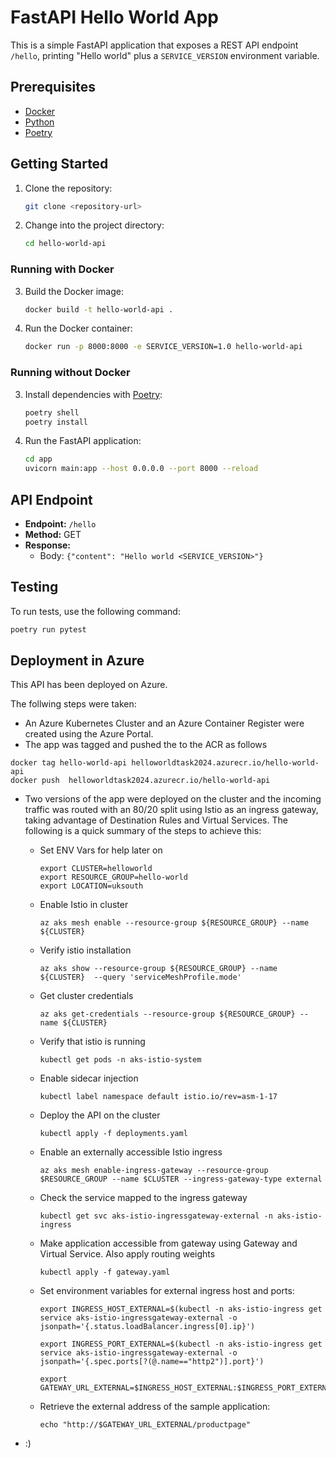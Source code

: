 # FastAPI Hello World App

This is a simple FastAPI application that exposes a REST API endpoint `/hello`, printing "Hello world" plus a `SERVICE_VERSION` environment variable.

## Prerequisites

- [Docker](https://www.docker.com/get-started)
- [Python](https://www.python.org/)
- [Poetry](https://python-poetry.org/)

## Getting Started

1. Clone the repository:

    ```bash
    git clone <repository-url>
    ```

2. Change into the project directory:

    ```bash
    cd hello-world-api
    ```

### Running with Docker

3. Build the Docker image:

    ```bash
    docker build -t hello-world-api .
    ```

4. Run the Docker container:

    ```bash
    docker run -p 8000:8000 -e SERVICE_VERSION=1.0 hello-world-api
    ```

### Running without Docker

3. Install dependencies with [Poetry](https://python-poetry.org/):

    ```bash
    poetry shell
    poetry install
    ```

4. Run the FastAPI application:

    ```bash
    cd app
    uvicorn main:app --host 0.0.0.0 --port 8000 --reload
    ```

## API Endpoint

- **Endpoint:** `/hello`
- **Method:** GET
- **Response:**
  - Body: `{"content": "Hello world <SERVICE_VERSION>"}`

## Testing

To run tests, use the following command:

```bash
poetry run pytest
```

## Deployment in Azure

This API has been deployed on Azure.

The follwing steps were taken:

- An Azure Kubernetes Cluster and an Azure Container Register were created using the Azure Portal.
- The app was tagged and pushed the to the ACR as follows
```
docker tag hello-world-api helloworldtask2024.azurecr.io/hello-world-api
docker push  helloworldtask2024.azurecr.io/hello-world-api 
```
- Two versions of the app were deployed on the cluster and the incoming traffic was routed with an 80/20 split using Istio as an ingress gateway, taking advantage of Destination Rules and Virtual Services.
The following is a quick summary of the steps to achieve this:



    -  Set ENV Vars for help later on
        ```
        export CLUSTER=helloworld
        export RESOURCE_GROUP=hello-world
        export LOCATION=uksouth
        ```


    - Enable Istio in cluster

        ```
        az aks mesh enable --resource-group ${RESOURCE_GROUP} --name ${CLUSTER}
        ```

    - Verify istio installation
        ```
        az aks show --resource-group ${RESOURCE_GROUP} --name ${CLUSTER}  --query 'serviceMeshProfile.mode'
        ```

    - Get cluster credentials
        ```
        az aks get-credentials --resource-group ${RESOURCE_GROUP} --name ${CLUSTER}
        ```

    - Verify that istio is running
        ```
        kubectl get pods -n aks-istio-system
        ```

    - Enable sidecar injection
        ```
        kubectl label namespace default istio.io/rev=asm-1-17
        ```

    - Deploy the API on the cluster
        ```
        kubectl apply -f deployments.yaml
        ```

    - Enable an externally accessible Istio ingress
        ```
        az aks mesh enable-ingress-gateway --resource-group $RESOURCE_GROUP --name $CLUSTER --ingress-gateway-type external
        ```

    - Check the service mapped to the ingress gateway
        ```
        kubectl get svc aks-istio-ingressgateway-external -n aks-istio-ingress
        ```

    - Make application accessible from gateway using Gateway and Virtual Service. Also apply routing weights

        ```
        kubectl apply -f gateway.yaml
        ```

    - Set environment variables for external ingress host and ports:
        ```
        export INGRESS_HOST_EXTERNAL=$(kubectl -n aks-istio-ingress get service aks-istio-ingressgateway-external -o jsonpath='{.status.loadBalancer.ingress[0].ip}')

        export INGRESS_PORT_EXTERNAL=$(kubectl -n aks-istio-ingress get service aks-istio-ingressgateway-external -o jsonpath='{.spec.ports[?(@.name=="http2")].port}')

        export GATEWAY_URL_EXTERNAL=$INGRESS_HOST_EXTERNAL:$INGRESS_PORT_EXTERNAL```
        ```
    - Retrieve the external address of the sample application:
        ```
        echo "http://$GATEWAY_URL_EXTERNAL/productpage"
        ```
- :)
